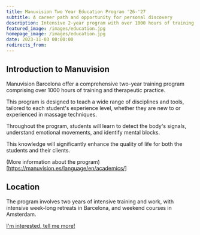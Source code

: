 ```yaml
---
title: Manuvision Two Year Education Program '26-'27
subtitle: A career path and opportunity for personal discovery
description: Intensive 2-year program with over 1000 hours of training and therapeutic practice, spread between Barcelona and Amsterdam
featured_image: /images/education.jpg
homepage_image: /images/education.jpg
date: 2023-11-03 00:00:00
redirects_from:
---
```


## Introduction to Manuvision

Manuvision Barcelona offer a comprehensive two-year training program comprising over 1000 hours of training and therapeutic practice.

This program is designed to teach a wide range of disciplines and tools, tailored to each student's experience level, whether they are new to or experienced in massage techniques.

Throughout the program, students will learn to detect the body's signals, understand emotional movements, and identify mental blocks.

This knowledge will significantly enhance the quality of life for both the students and their clients.

(More information about the program)[https://manuvision.es/language/en/academics/]

## Location

The program involves two years of intensive training and work, with intensive week-long retreats in Barcelona, and weekend courses in Amsterdam.

<a href="/contact" class="button button--large">I'm interested, tell me more!</a>